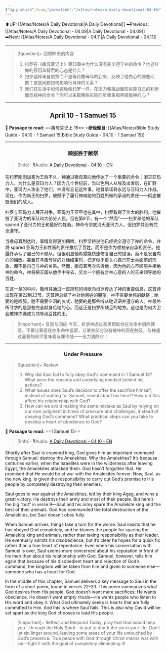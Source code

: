 ```yaml
---
{"dg-publish":true,"permalink":"/atlas/notes/a-daily-devotional-04-10/","noteIcon":""}
---
```


 ⬆️UP: [[Atlas/Notes/A Daily Devotional\|A Daily Devotional]]
⬅️Previous: [[Atlas/Notes/A Daily Devotional - 04.09\|A Daily Devotional - 04.09]]
➡️Next: [[Atlas/Notes/A Daily Devotional - 04.11\|A Daily Devotional - 04.11]]

---

> [!question]+ 回顾昨天的内容
> 1. ⁠扫罗在《撒母耳记上》第13章中为什么没有完全遵守神的命令？他这样做的原因和背后的心态是什么？
> 2. ⁠扫罗选择亲自献祭而不是等待撒母耳的到来，反映了他内心的哪些问题？这些问题如何影响他与神的关系？
> 3. 我们在生活中如何避免像扫罗一样，在压力和挑战面前依靠自己的判断而忽视神的命令？你可以采取哪些实际的步骤来培养顺服神的心？


---
## <center>April 10 -  1 Samuel 15</center>

📖 **Passage to read**: ==撒母耳记上 15==
⭐**研经题目**: [[Atlas/Notes/Bible Study Guide - 04.10 - 1 Samuel 15\|Bible Study Guide - 04.10 - 1 Samuel 15]]

---
### <center>顺服胜于献祭</center>

> [!info]- 🎙️Audio: [A Daily Devotional - 04.10 - CN]()


在扫罗刚刚加冕为王后不久，神通过撒母耳向他传达了一个重要的命令：消灭亚玛力人。为什么是亚玛力人？因为几个世纪前，当以色列人从埃及出发后，在旷野中，亚玛力人攻击了他们。神没有忘记这件事。祂曾承诺将永远与亚玛力人作战。现在，作为新王的扫罗，被赋予了履行神向祂的百姓所做的承诺的责任——彻底摧毁他们的敌人。

扫罗与亚玛力人展开战争，亚玛力王亚甲也在其中，扫罗取得了伟大的胜利。他摧毁了亚玛力的军队和大部分人民。但在第9节，有一个“然而”——扫罗和他的军队 spared了亚玛力的王和最好的牲畜。神命令彻底消灭亚玛力人，但扫罗并没有完全遵守。

当撒母耳到达时，事情变得更加糟糕。扫罗坚持说他已经完全遵守了神的命令，并将 spared 亚玛力王和牲畜的责任推给了百姓，而不是作为领袖亲自承担责任。他最终承认了自己的不顺从，但很明显他希望能快速修复自己的错误，而不是发自内心的悔改。甚至在与撒母耳的对话结束时，扫罗似乎更关心自己在士兵面前的形象，而不是自己与神的关系。然而，撒母耳再次告诉他，因为他的心不顺服并拒绝神的命令，神将把王国从他手中夺去，另立一个拥有合神心意的人的王来领导祂的百姓。

在这一章的中间，撒母耳通过一首简短的诗歌向扫罗传达了神的重要信息，这首诗出现在第22到23节。这首诗总结了神对祂百姓的期望。神不需要单纯的献祭；祂要的是顺服。祂不需要空洞的仪式，祂要的是那些听从祂话语并遵守的人。神最终所寻求的是那些完全献身给祂的心。而这正是扫罗所缺乏的地方。这也是为何大卫会被神拣选成为领导祂百姓的王。

> [!important]+ 反思与回应
今天，祈求神通过圣灵帮助你在生命中消除罪恶。不要让罪恶在你生命中逗留，让某些部分没有被神的同在触及。与神通过基督的和平意味着与罪作战——全力消除它！


---
### <center>Under Pressure</center>

> [!question]+ Review
> 1. Why did Saul fail to fully obey God's command in 1 Samuel 13? What were the reasons and underlying mindset behind his actions?
> 2. What issues does Saul’s decision to offer the sacrifice himself, instead of waiting for Samuel, reveal about his heart? How did this affect his relationship with God?
> 3. How can we avoid making the same mistake as Saul by relying on our own judgment in times of pressure and challenges, instead of obeying God’s command? What practical steps can you take to develop a heart of obedience to God?

📖 **Passage to read**: ==1 Samuel 15==

> [!info]- 🎙️Audio: [A Daily Devotional - 04.10 - EN]()  

Shortly after Saul is crowned king, God gives him an important command through Samuel: destroy the Amalekites. Why the Amalekites? It’s because centuries earlier, when the Israelites were in the wilderness after leaving Egypt, the Amalekites attacked them. God hasn’t forgotten that. He promised that He would be at war with the Amalekites forever. Now, Saul, as the new king, is given the responsibility to carry out God’s promise to His people by completely destroying their enemies.

Saul goes to war against the Amalekites, led by their king Agag, and wins a great victory. He destroys their army and most of their people. But here’s the big “but” in verse 9—Saul and his army spare the Amalekite king and the best of their animals. God had commanded the total destruction of the Amalekites, but Saul doesn’t obey fully.

When Samuel arrives, things take a turn for the worse. Saul insists that he has obeyed God completely, and he blames the people for sparing the Amalekite king and animals, rather than taking responsibility as their leader. He eventually admits his disobedience, but it’s clear he hopes for a quick fix rather than a true heart of repentance. Even when his conversation with Samuel is over, Saul seems more concerned about his reputation in front of his men than about his relationship with God. Samuel, however, tells him again that because of his disobedient heart and rejection of God’s command, the kingdom will be taken from him and given to someone else—someone who has a heart for God.

In the middle of this chapter, Samuel delivers a key message to Saul in the form of a short poem, found in verses 22–23. This poem summarizes what God desires from His people. God doesn’t want mere sacrifices; He wants obedience. He doesn’t want empty rituals—He wants people who listen to His word and obey it. What God ultimately seeks is hearts that are fully committed to Him. And this is where Saul fails. This is also why David will be set apart as the king God chooses to lead His people.

> [!important]+ Reflect and Respond
Today, pray that God would help you—through the Holy Spirit—to put to death the sin in your life. Don’t let sin linger around, leaving some areas of your life untouched by God’s presence. True peace with God through Christ means war with sin—fight it with the goal of completely eliminating it!

































